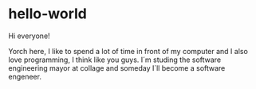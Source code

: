 # hello-world

Hi everyone!

Yorch here, I like to spend a lot of time in front of my computer and I also love
programming, I think like you guys. I´m studing the software engineering mayor at collage and 
someday I´ll become a software engeneer. 

